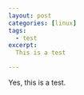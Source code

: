 ```yaml
---
layout: post
categories: [linux]
tags:
  - test
excerpt:
  This is a test

---
```


Yes, this is a test.

